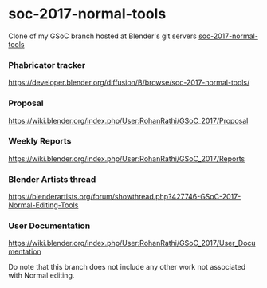 # soc-2017-normal-tools

Clone of my GSoC branch hosted at Blender's git servers [soc-2017-normal-tools](https://git.blender.org/gitweb/gitweb.cgi/blender.git/shortlog/refs/heads/soc-2017-normal-tools)



### Phabricator tracker

https://developer.blender.org/diffusion/B/browse/soc-2017-normal-tools/

### Proposal 

https://wiki.blender.org/index.php/User:RohanRathi/GSoC_2017/Proposal

### Weekly Reports

https://wiki.blender.org/index.php/User:RohanRathi/GSoC_2017/Reports

### Blender Artists thread 

https://blenderartists.org/forum/showthread.php?427746-GSoC-2017-Normal-Editing-Tools

### User Documentation

https://wiki.blender.org/index.php/User:RohanRathi/GSoC_2017/User_Documentation




Do note that this branch does not include any other work not associated with Normal editing.
